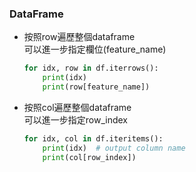 ### DataFrame
* 按照row遍歷整個dataframe  
  可以進一步指定欄位(feature_name)
  ```python
  for idx, row in df.iterrows():
      print(idx)
      print(row[feature_name])
  ```
  
* 按照col遍歷整個dataframe  
  可以進一步指定row_index
  ```python
  for idx, col in df.iteritems():
      print(idx)  # output column name
      print(col[row_index])
  ```
  
